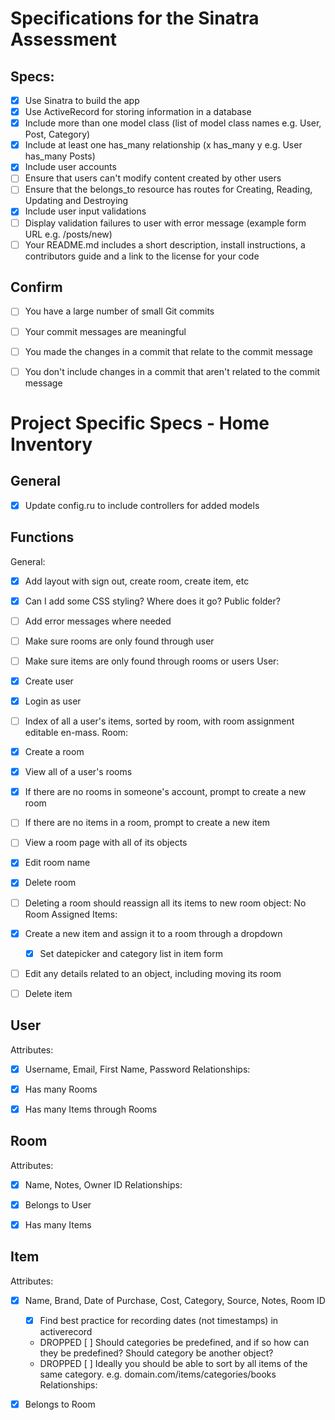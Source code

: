 # Specifications for the Sinatra Assessment

## Specs:
- [x] Use Sinatra to build the app
- [x] Use ActiveRecord for storing information in a database
- [x] Include more than one model class (list of model class names e.g. User, Post, Category)
- [x] Include at least one has_many relationship (x has_many y e.g. User has_many Posts)
- [x] Include user accounts
- [ ] Ensure that users can't modify content created by other users
- [ ] Ensure that the belongs_to resource has routes for Creating, Reading, Updating and Destroying
- [x] Include user input validations
- [ ] Display validation failures to user with error message (example form URL e.g. /posts/new)
- [ ] Your README.md includes a short description, install instructions, a contributors guide and a link to the license for your code

## Confirm
- [ ] You have a large number of small Git commits
- [ ] Your commit messages are meaningful
- [ ] You made the changes in a commit that relate to the commit message
- [ ] You don't include changes in a commit that aren't related to the commit message



# Project Specific Specs - Home Inventory
## General
- [x] Update config.ru to include controllers for added models

## Functions
General:
- [x] Add layout with sign out, create room, create item, etc
- [x] Can I add some CSS styling? Where does it go? Public folder?
- [ ] Add error messages where needed
- [ ] Make sure rooms are only found through user
- [ ] Make sure items are only found through rooms or users
User:
- [x] Create user
- [x] Login as user
- [ ] Index of all a user's items, sorted by room, with room assignment editable en-mass.
Room:
- [x] Create a room
- [x] View all of a user's rooms
- [X] If there are no rooms in someone's account, prompt to create a new room
- [ ] If there are no items in a room, prompt to create a new item
- [ ] View a room page with all of its objects
- [x] Edit room name
- [x] Delete room
- [ ] Deleting a room should reassign all its items to new room object: No Room Assigned
Items:
- [x] Create a new item and assign it to a room through a dropdown
	- [x] Set datepicker and category list in item form
- [ ] Edit any details related to an object, including moving its room
- [ ] Delete item


## User
Attributes:
- [x] Username, Email, First Name, Password
Relationships:
- [x] Has many Rooms
- [x] Has many Items through Rooms 


## Room
Attributes:
- [x] Name, Notes, Owner ID
Relationships:
- [x] Belongs to User
- [x] Has many Items


## Item
Attributes:
- [x] Name, Brand, Date of Purchase, Cost, Category, Source, Notes, Room ID
	- [x] Find best practice for recording dates (not timestamps) in activerecord
	- DROPPED [ ] Should categories be predefined, and if so how can they be predefined? Should category be another object?
	- DROPPED [ ] Ideally you should be able to sort by all items of the same category. e.g. domain.com/items/categories/books
Relationships:
- [x] Belongs to Room

